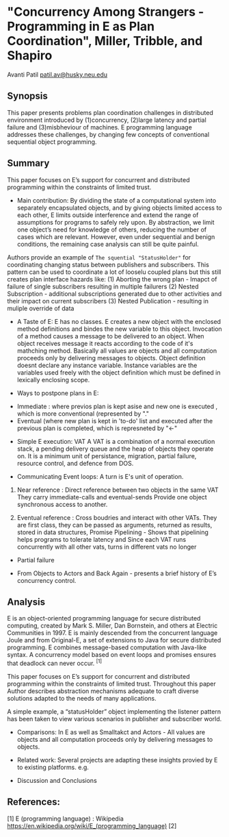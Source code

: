# "Concurrency Among Strangers - Programming in E as Plan Coordination", Miller, Tribble, and Shapiro
Avanti Patil <patil.av@husky.neu.edu>

## Synopsis

This paper presents problems plan coordination challenges in distributed environment introduced by  (1)concurrency, (2)large latency and partial failure and (3)misbheviour of machines.
E programming language addresses these challenges, by changing few concepts of conventional sequential object programming.


## Summary

This paper focuses on E’s support for concurrent and distributed programming within the constraints of limited trust.
* Main contribution:
By dividing the state of a computational system into separately encapsulated objects, and by giving objects limited access to each other, E limits outside interference and extend the range of assumptions for programs to safely rely upon.
By abstraction, we limit one object’s need for knowledge of others, reducing the number of cases which are
relevant. However, even under sequential and benign conditions, the remaining case analysis can still be quite painful.

Authors provide an example of `The squential "StatusHolder"` for coordinating changing status between publishers and subscribers. This pattern can be used to coordinate a lot of looselu coupled plans but this still creates plan interface hazards like:
(1) Aborting the wrong plan - Imapct of failure of single subscribers resulting in multiple failurers
(2) Nested Subscription - additional subscriptions generated due to other activities and their impact on current subscribers
(3) Nested Publication - resulting in muliple override of data

* A Taste of E: 
E has no classes. E creates a new object with the enclosed method definitions and bindes the new variable to this object. Invocation of a method causes a message to be delivered to an object. When object receives message it reacts according to the code of it's mathching method. Basically all values are objects and all computation proceeds only by delivering messages to objects. Object definition doesnt declare any instance variable. 
Instance variables are the variables used freely with the object definition which must be defined in lexically enclosing scope. 

* Ways to postpone plans in E:
- Immediate : where previos plan is kept asise and new one is executed , which is more conventional (represented by "."
- Eventual (where new plan is kept in 'to-do' list and executed after the previous plan is completed, which is represneted by "<-"

* Simple E execution:  VAT
A VAT is a combination of a normal execution stack, a pending delivery queue and the heap of objects they operate on. It is a minimum unit of persistance, migration, partial failure, resource control, and defence from DOS.

* Communicating Event loops:
A turn is E's unit of operation.

1. Near reference : Direct reference between two objects in the same VAT
They carry immediate-calls and eventual-sends
Provide one object synchronous access to another.

2. Eventual reference : Cross boudries and interact with other VATs.
They are first class, they can be passed as arguments, returned as results, stored in data structures, 
Promise Pipelining - Shows that pipelining helps programs to tolerate latency and 
Since each VAT runs concurrently with all other vats, turns in different vats no longer 


* Partial failure

* From Objects to Actors and Back Again -  presents a brief history of E’s concurrency control.

## Analysis

E is an object-oriented programming language for secure distributed computing, created by Mark S. Miller, Dan Bornstein, and others at Electric Communities in 1997. E is mainly descended from the concurrent language Joule and from Original-E, a set of extensions to Java for secure distributed programming. E combines message-based computation with Java-like syntax. A concurrency model based on event loops and promises ensures that deadlock can never occur. <sup>[1]</sup>

This paper focuses on E’s support for concurrent and distributed programming within the constraints of limited trust. Throughout this paper Author describes abstraction mechanisms adequate to craft diverse solutions adapted to the needs of many applications.

A simple example, a “statusHolder” object implementing the listener pattern has been taken to view various scenarios in publisher and subscriber world. 

* Comparisons:
In E as well as Smalltakct and Actors - All values are objects and all computation proceeds only by delivering messages to objects.

* Related work:
Several projects are adapting these insights provied by E to existing platforms.
e.g.

* Discussion and Conclusions

## References: 

[1] E (programming language) : Wikipedia <https://en.wikipedia.org/wiki/E_(programming_language)>
[2] 
